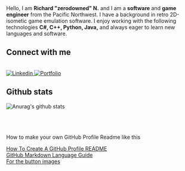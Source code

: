 <div>
  Hello, I am <strong>Richard "zerodowned" N.</strong> and I am a <strong>software</strong> and <strong>game engineer</strong> from the Pacific Northwest. I have a  background in retro 2D-isometic game emulation software. I enjoy working with the following technologies <strong>C#, C++, Python, Java,</strong> and always eager to learn new languages and software.
</div>

## Connect with me
 
<div>
<br>
  <a target="_blank" href="https://www.linkedin.com/in/richard-n-183ab923b">
    <img alt="Linkedin" src="https://img.shields.io/badge/linkedin-0077B5?logo=linkedin&logoColor=white&style=for-the-badge" />
  </a>
  
  <a target="_blank" href="https://brokenstone.wixsite.com/freeshardprojects">
    <img alt="Portfolio" src="https://img.shields.io/badge/-Portfolio-green&?style=for-the-badge" />
  </a>
</div>



## Github stats

![Anurag's github stats](https://github-readme-stats.vercel.app/api?username=zerodowned&count_private=true&show_icons=true)


<br>
<br>
<br>
How to make your own GitHub Profile Readme like this

[How To Create A GitHub Profile README](https://aboutmonica.com/blog/how-to-create-a-github-profile-readme/) <br>
  [GitHub Markdown Language Guide](https://github.com/adam-p/markdown-here/wiki/Markdown-Cheatsheet#links)<br>
[For the button images](https://shields.io/)<br>
